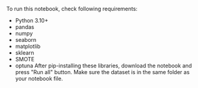 To run this notebook, check following requirements:
- Python 3.10+
- pandas
- numpy
- seaborn
- matplotlib
- sklearn
- SMOTE
- optuna
After pip-installing these libraries, download the notebook and press "Run all" button. Make sure the dataset is in the same folder as your notebook file.
